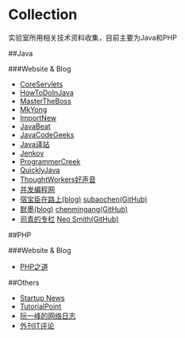 Collection
==========

实验室所用相关技术资料收集，目前主要为Java和PHP

##Java

###Website & Blog

* [CoreServlets](http://coreservlets.com/)
* [HowToDoInJava](http://howtodoinjava.com/)
* [MasterTheBoss](http://www.mastertheboss.com/)
* [MkYong](http://www.mkyong.com/)
* [ImportNew](http://www.importnew.com/)
* [JavaBeat](http://www.javabeat.net/)
* [JavaCodeGeeks](http://www.javacodegeeks.com/)
* [Java译站](http://it.deepinmind.com/)
* [Jenkov](http://tutorials.jenkov.com/)
* [ProgrammerCreek](http://www.programcreek.com/)
* [QuicklyJava](http://www.quicklyjava.com/)
* [ThoughtWorkers好声音](http://voice.thoughtworkers.org/)
* [并发编程网](http://ifeve.com/)
* [宿宝臣在路上(blog)](http://dz.sdut.edu.cn/blog/subaochen/) [subaochen(GitHub)](https://github.com/subaochen)
* [默墨(blog)](http://chenmingang.diandian.com/) [chenmingang(GitHub)](https://github.com/chenmingang)
* [司青的专栏](http://blog.csdn.net/neosmith) [Neo Smith(GitHub)](https://github.com/wanghongfei)

##PHP

###Website & Blog

* [PHP之道](http://wulijun.github.io/php-the-right-way/)

##Others

* [Startup News](http://news.dbanotes.net/)
* [TutorialPoint](http://www.tutorialspoint.com/)
* [阮一峰的网络日志](http://www.ruanyifeng.com/blog/)
* [外刊IT评论](http://www.vaikan.com/)

